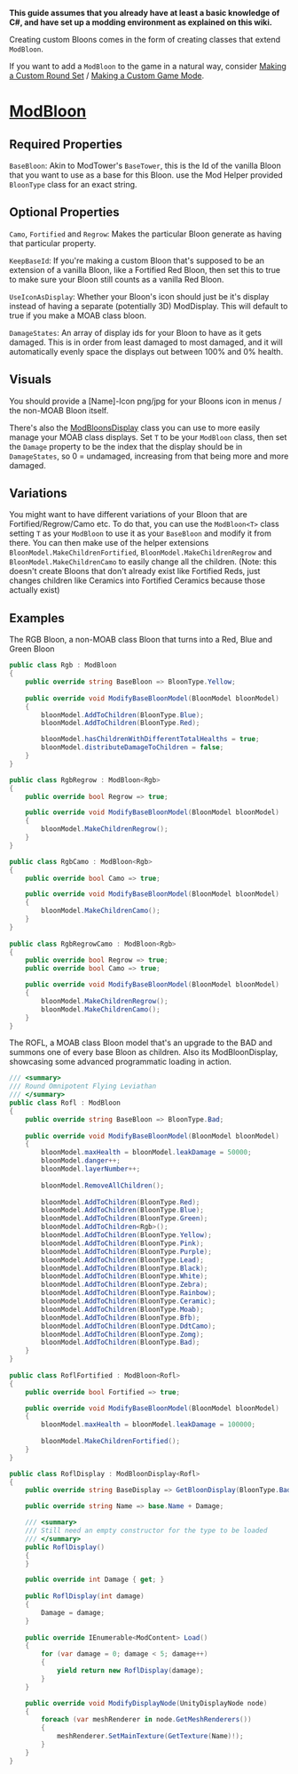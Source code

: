 **This guide assumes that you already have at least a basic knowledge of C#, and have set up a modding environment as explained on this wiki.**

Creating custom Bloons comes in the form of creating classes that extend `ModBloon`.

If you want to add a `ModBloon` to the game in a natural way, consider [Making a Custom Round Set](https://github.com/gurrenm3/BTD-Mod-Helper/wiki/%5B3.0%5D-Making-a-Custom-Round-Set) / [Making a Custom Game Mode](https://github.com/gurrenm3/BTD-Mod-Helper/wiki/%5B3.0%5D-Making-a-Custom-Game-Mode).

# [ModBloon](https://github.com/gurrenm3/BTD-Mod-Helper/blob/3.0_Features/Documentation/BTD_Mod_Helper.Api.Bloons.ModBloon.md)

## Required Properties

`BaseBloon`: Akin to ModTower's `BaseTower`, this is the Id of the vanilla Bloon that you want to use as a base for this Bloon. use the Mod Helper provided `BloonType` class for an exact string.

## Optional Properties

`Camo`, `Fortified` and `Regrow`: Makes the particular Bloon generate as having that particular property.

`KeepBaseId`: If you're making a custom Bloon that's supposed to be an extension of a vanilla Bloon, like a Fortified Red Bloon, then set this to true to make sure your Bloon still counts as a vanilla Red Bloon.

`UseIconAsDisplay`: Whether your Bloon's icon should just be it's display instead of having a separate (potentially 3D) ModDisplay. This will default to true if you make a MOAB class bloon.

`DamageStates`: An array of display ids for your Bloon to have as it gets damaged. This is in order from least damaged to most damaged, and it will automatically evenly space the displays out between 100% and 0% health.

## Visuals

You should provide a [Name]-Icon png/jpg for your Bloons icon in menus / the non-MOAB Bloon itself.

There's also the [ModBloonsDisplay](https://github.com/gurrenm3/BTD-Mod-Helper/blob/3.0_Features/Documentation/BTD_Mod_Helper.Api.Display.ModBloonDisplay.md) class you can use to more easily manage your MOAB class displays. Set `T` to be your `ModBloon` class, then set the `Damage` property to be the index that the display should be in `DamageStates`, so 0 = undamaged, increasing from that being more and more damaged.

## Variations

You might want to have different variations of your Bloon that are Fortified/Regrow/Camo etc. To do that, you can use the `ModBloon<T>` class setting `T` as your `ModBloon` to use it as your `BaseBloon` and modify it from there. You can then make use of the helper extensions `BloonModel.MakeChildrenFortified`, `BloonModel.MakeChildrenRegrow` and `BloonModel.MakeChildrenCamo` to easily change all the children. (Note: this doesn't create Bloons that don't already exist like Fortified Reds, just changes children like Ceramics into Fortified Ceramics because those actually exist)

## Examples

The RGB Bloon, a non-MOAB class Bloon that turns into a Red, Blue and Green Bloon

```cs
public class Rgb : ModBloon
{
    public override string BaseBloon => BloonType.Yellow;
        
    public override void ModifyBaseBloonModel(BloonModel bloonModel)
    {
        bloonModel.AddToChildren(BloonType.Blue);
        bloonModel.AddToChildren(BloonType.Red);

        bloonModel.hasChildrenWithDifferentTotalHealths = true;
        bloonModel.distributeDamageToChildren = false;
    }
}

public class RgbRegrow : ModBloon<Rgb>
{
    public override bool Regrow => true;

    public override void ModifyBaseBloonModel(BloonModel bloonModel)
    {
        bloonModel.MakeChildrenRegrow();
    }
}

public class RgbCamo : ModBloon<Rgb>
{
    public override bool Camo => true;

    public override void ModifyBaseBloonModel(BloonModel bloonModel)
    {
        bloonModel.MakeChildrenCamo();
    }
}
    
public class RgbRegrowCamo : ModBloon<Rgb>
{
    public override bool Regrow => true;
    public override bool Camo => true;

    public override void ModifyBaseBloonModel(BloonModel bloonModel)
    {
        bloonModel.MakeChildrenRegrow();
        bloonModel.MakeChildrenCamo();
    }
}
```

The ROFL, a MOAB class Bloon model that's an upgrade to the BAD and summons one of every base Bloon as children. Also its ModBloonDisplay, showcasing some advanced programmatic loading in action.

```cs
/// <summary>
/// Round Omnipotent Flying Leviathan
/// </summary>
public class Rofl : ModBloon
{
    public override string BaseBloon => BloonType.Bad;
        
    public override void ModifyBaseBloonModel(BloonModel bloonModel)
    {
        bloonModel.maxHealth = bloonModel.leakDamage = 50000;
        bloonModel.danger++;
        bloonModel.layerNumber++;
            
        bloonModel.RemoveAllChildren();
            
        bloonModel.AddToChildren(BloonType.Red);
        bloonModel.AddToChildren(BloonType.Blue);
        bloonModel.AddToChildren(BloonType.Green);
        bloonModel.AddToChildren<Rgb>();
        bloonModel.AddToChildren(BloonType.Yellow);
        bloonModel.AddToChildren(BloonType.Pink);
        bloonModel.AddToChildren(BloonType.Purple);
        bloonModel.AddToChildren(BloonType.Lead);
        bloonModel.AddToChildren(BloonType.Black);
        bloonModel.AddToChildren(BloonType.White);
        bloonModel.AddToChildren(BloonType.Zebra);
        bloonModel.AddToChildren(BloonType.Rainbow);
        bloonModel.AddToChildren(BloonType.Ceramic);
        bloonModel.AddToChildren(BloonType.Moab);
        bloonModel.AddToChildren(BloonType.Bfb);
        bloonModel.AddToChildren(BloonType.DdtCamo);
        bloonModel.AddToChildren(BloonType.Zomg);
        bloonModel.AddToChildren(BloonType.Bad);
    }
}
    
public class RoflFortified : ModBloon<Rofl>
{
    public override bool Fortified => true;

    public override void ModifyBaseBloonModel(BloonModel bloonModel)
    {
        bloonModel.maxHealth = bloonModel.leakDamage = 100000;
            
        bloonModel.MakeChildrenFortified();
    }
}

public class RoflDisplay : ModBloonDisplay<Rofl>
{
    public override string BaseDisplay => GetBloonDisplay(BloonType.Bad, Damage);

    public override string Name => base.Name + Damage;

    /// <summary>
    /// Still need an empty constructor for the type to be loaded
    /// </summary>
    public RoflDisplay()
    {
    }

    public override int Damage { get; }
        
    public RoflDisplay(int damage)
    {
        Damage = damage;
    }
    
    public override IEnumerable<ModContent> Load()
    {
        for (var damage = 0; damage < 5; damage++)
        {
            yield return new RoflDisplay(damage);
        }
    }

    public override void ModifyDisplayNode(UnityDisplayNode node)
    {
        foreach (var meshRenderer in node.GetMeshRenderers())
        {
            meshRenderer.SetMainTexture(GetTexture(Name)!);
        }
    }
}

```